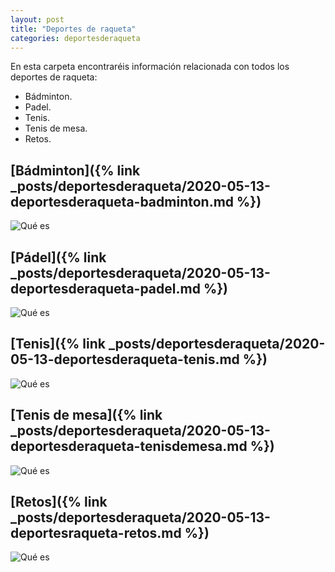 ```yaml
---
layout: post
title: "Deportes de raqueta"
categories: deportesderaqueta
---
```


En esta carpeta encontraréis información relacionada con todos los deportes de raqueta:

- Bádminton.
- Padel.
- Tenis.
- Tenis de mesa.
- Retos.

## [Bádminton]({% link _posts/deportesderaqueta/2020-05-13-deportesderaqueta-badminton.md %})
![Qué es](../images/depraqueta_badminton_pesta%C3%B1a.jpg)

## [Pádel]({% link _posts/deportesderaqueta/2020-05-13-deportesderaqueta-padel.md %})
![Qué es](../images/depraqueta_padel_pesta%C3%B1a.jpg)

## [Tenis]({% link _posts/deportesderaqueta/2020-05-13-deportesderaqueta-tenis.md %})
![Qué es](../images/deportesraqueta_tenis.jpg)

## [Tenis de mesa]({% link _posts/deportesderaqueta/2020-05-13-deportesderaqueta-tenisdemesa.md %})
![Qué es](../images/depraqueta_tenisdemesa_pesta%C3%B1a.jpg)

## [Retos]({% link _posts/deportesderaqueta/2020-05-13-deportesraqueta-retos.md %})
![Qué es](../images/retosporcursos_pestana.jpg)
